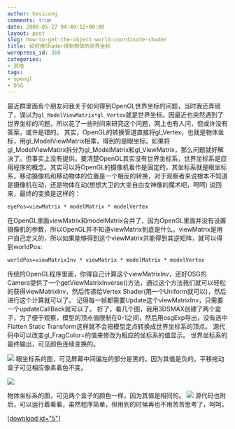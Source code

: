 ```yaml
---
author: hesicong
comments: true
date: 2008-05-27 04:49:12+00:00
layout: post
slug: how-to-get-the-object-world-coordinate-shader
title: 如何用Shader得到物体的世界坐标
wordpress_id: 360
categories:
- 其他
tags:
- opengl
- OSG
---
```


最近群里面有个朋友问我关于如何得到OpenGL世界坐标的问题，当时我还弄错了，误以为`gl_ModelViewMatrix*gl_Vertex`就是世界坐标。因最近也突然遇到了世界坐标的问题，所以花了一些时间来研究这个问题，网上也有人问，但或许没有答案，或许是错的。
其实，OpenGL的转换管道直接将gl_Vertex，也就是物体坐标，用gl_ModelViewMatrix相乘，得到的是眼坐标。如果将gl_ModelViewMatirx拆分为gl_ModelMatrix和gl_ViewMatrix，那么问题就好解决了。但事实上没有提供。要清楚OpenGL其实没有世界坐标系，世界坐标系是应用程序的概念。其实可以将OpenGL的摄像机看作是固定的，其坐标系就是眼坐标系，移动摄像机和移动物体的位置是一个相反的转换，对于观察者来说根本不知道是摄像机在动，还是物体在动(想想大卫的大变自由女神像的魔术吧，呵呵)
说回来，最终的变换是这样的：

```
eyePos=viewMatrix * modelMatrix * modelVertex
```

在OpenGL里面viewMatrix和modelMatrix合并了，因为OpenGL里面并没有设置摄像机的参数，所以OpenGL并不知道viewMatrix到底是什么。viewMatrix是用户自己定义的，所以如果能够得到这个viewMatrix并能得到其逆矩阵，就可以得到worldPos:

```
worldPos=viewMatrixInv * viewMatrix * modelMatrix * modelVertex
```

传统的OpenGL程序里面，你得自己计算这个viewMatrixInv，还好OSG的Camera提供了一个getViewMatrixInverse()方法，通过这个方法我们就可以轻松的获得viewMatrixInv，然后传递给Vertex Shader(用一个Uniform就可以)，然后进行这个计算就可以了。
记得每一帧都需要Update这个viewMatrixInv，只需要一个updateCallBack就可以了。
好了，看几个图，我用3DSMAX创建了两个盒子，为了便于观察，模型的顶点值限制在0-1之间，然后用osgExp导出，没有选中Flatten Static Transform这样就不会把模型定点转换成世界坐标系的顶点。
源代码中可以改变gl_FragColor=的值来修改为相应的坐标系的值显示。
世界坐标系的最终输出，可见颜色连续变换的。

[](/images/others/world.jpg)![](/images/others/image/thumb/world.jpg)
眼坐标系的图，可见屏幕中间偏左的部分是黑的。因为其值是负的。平移拖动盒子可见相应像素着色不变。

[](/images/others/eye.jpg)![](/images/others/image/thumb/eye.jpg)

物体坐标系的图，可见两个盒子的颜色一样，因为其值是相同的。
[](/images/others/local.jpg)![](/images/others/image/thumb/local.jpg)
源代码也附后，可以运行着看看，虽然程序简单，但用到的时候再也不用苦苦思考了，呵呵。

[[download id="5"]
](http://www.hesicong.net/blog/upload/2008/5/RenderWorldCoordinate.tar)
